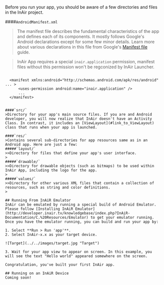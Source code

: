 Before you run your app, you should be aware of a few directories and files in the InAir project.

####`AndroidManifest.xml`
>The manifest file describes the fundamental characteristics of the app and defines each of its components. It mostly follows Google's Android declarations except for some few minor details. Learn more about various declarations in this file from Google's [Manifest file](http://developer.android.com/guide/topics/manifest/manifest-intro.html) guide.

>InAir App requires a special `inair.application` permission, manifest files without this permission won't be regconized by InAir Launcher.

>```xml
      <manifest xmlns:android="http://schemas.android.com/apk/res/android" ... >
          <uses-permission android:name="inair.application" />
          ...
      </manifest>
```

####`src/`
>Directory for your app's main source files. If you are and Android developer, you will now realize that InAir doesn't have an Activity Class. In contrast, it includes an [ViewLayout](#link_to_ViewLayout) class that runs when your app is launched.

####`res/`
>Contains several sub-directories for app resources same as in an Android app. Here are just a few:
#####`layout/`
>>Directory for files that define your app's user interface.
>
#####`drawable/`
>>Directory for drawable objects (such as bitmaps) to be used within InAir App, including the logo for the app.
>
#####`values/`
>>Directory for other various XML files that contain a collection of resources, such as string and color definitions.
>

## Running From InAiR Emulator
InAir can be emulated by running a special build of Android Emulator. Please follow [Installing InAiR Emulator](http://developer.inair.tv/knowledgebase/index.php?InAiR-Documentation/C.%20Resources/Emulator) to get your emulator running.
Once you have the emulator running, you can build and run your app by:

1. Select **Run > Run 'app'**.
2. Select InAir-x.x as your target device.

![Target](../../images/target.jpg "Target")

3. Wait for your app view to appear on screen. In this example, you will see the text "Hello world" appeared somewhere on the screen.

Congratulation, you've built your first InAir app.

## Running on an InAiR Device
Coming soon!
